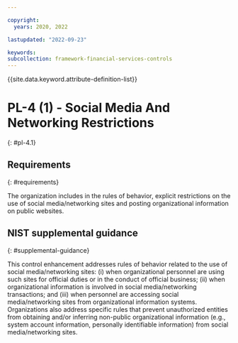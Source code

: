 ```yaml
---

copyright:
  years: 2020, 2022

lastupdated: "2022-09-23"

keywords: 
subcollection: framework-financial-services-controls
---
```


{{site.data.keyword.attribute-definition-list}}

# PL-4 (1) - Social Media And Networking Restrictions
{: #pl-4.1}

## Requirements
{: #requirements}

The organization includes in the rules of behavior, explicit restrictions on the use of social media/networking sites and posting organizational information on public websites.

## NIST supplemental guidance
{: #supplemental-guidance}

This control enhancement addresses rules of behavior related to the use of social media/networking sites: (i) when organizational personnel are using such sites for official duties or in the conduct of official business; (ii) when organizational information is involved in social media/networking transactions; and (iii) when personnel are accessing social media/networking sites from organizational information systems. Organizations also address specific rules that prevent unauthorized entities from obtaining and/or inferring non-public organizational information (e.g., system account information, personally identifiable information) from social media/networking sites.

